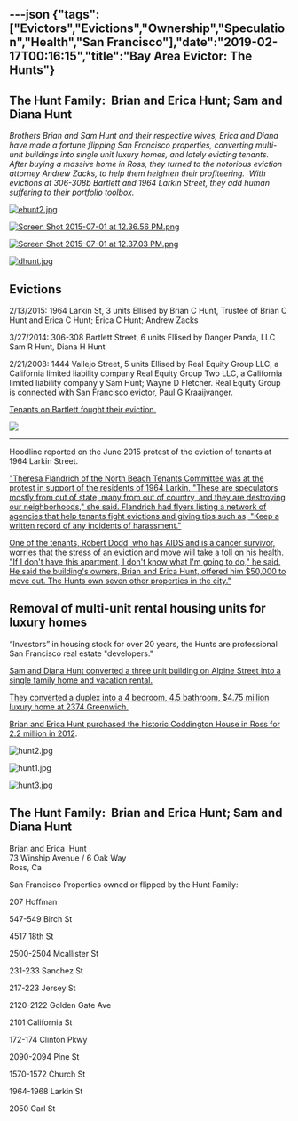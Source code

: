 ---json
{"tags":["Evictors","Evictions","Ownership","Speculation","Health","San Francisco"],"date":"2019-02-17T00:16:15","title":"Bay Area Evictor: The Hunts"}
---

The Hunt Family:  Brian and Erica Hunt; Sam and Diana Hunt
----------------------------------------------------------

_Brothers Brian and Sam Hunt and their respective wives, Erica and Diana have made a fortune flipping San Francisco properties, converting multi-unit buildings into single unit luxury homes, and lately evicting tenants. After buying a massive home in Ross, they turned to the notorious eviction attorney Andrew Zacks, to help them heighten their profiteering.  With evictions at 306-308b Bartlett and 1964 Larkin Street, they add human suffering to their portfolio toolbox._

[![ehunt2.jpg](https://images.squarespace-cdn.com/content/v1/52b7d7a6e4b0b3e376ac8ea2/1453484040971-HSHL94H7U21LQAGNPLV5/ke17ZwdGBToddI8pDm48kAGRLFl8kg5bfzJ2OJGH78dZw-zPPgdn4jUwVcJE1ZvWhcwhEtWJXoshNdA9f1qD7Xj1nVWs2aaTtWBneO2WM-tGe5VEY_id4yOlnHlhrUOHpNrkoBNOAeZ4Xg7B7nH7ZQ/ehunt2.jpg)](https://images.squarespace-cdn.com/content/v1/52b7d7a6e4b0b3e376ac8ea2/1453484040971-HSHL94H7U21LQAGNPLV5/ke17ZwdGBToddI8pDm48kAGRLFl8kg5bfzJ2OJGH78dZw-zPPgdn4jUwVcJE1ZvWhcwhEtWJXoshNdA9f1qD7Xj1nVWs2aaTtWBneO2WM-tGe5VEY_id4yOlnHlhrUOHpNrkoBNOAeZ4Xg7B7nH7ZQ/ehunt2.jpg) 

[![Screen Shot 2015-07-01 at 12.36.56 PM.png](https://images.squarespace-cdn.com/content/v1/52b7d7a6e4b0b3e376ac8ea2/1435779481624-978VFVU080VYHITJLNWZ/ke17ZwdGBToddI8pDm48kA4CfsL8w2EDoJHndXZXRuBZw-zPPgdn4jUwVcJE1ZvWhcwhEtWJXoshNdA9f1qD7SRUeo5q1QCP5W3CVI481cwFIsSzYkmv8-9HbAzL-3Mq6FtNmm6Hjqw0rSYF3MxGsw/Screen+Shot+2015-07-01+at+12.36.56+PM.png)](https://images.squarespace-cdn.com/content/v1/52b7d7a6e4b0b3e376ac8ea2/1435779481624-978VFVU080VYHITJLNWZ/ke17ZwdGBToddI8pDm48kA4CfsL8w2EDoJHndXZXRuBZw-zPPgdn4jUwVcJE1ZvWhcwhEtWJXoshNdA9f1qD7SRUeo5q1QCP5W3CVI481cwFIsSzYkmv8-9HbAzL-3Mq6FtNmm6Hjqw0rSYF3MxGsw/Screen+Shot+2015-07-01+at+12.36.56+PM.png) 

[![Screen Shot 2015-07-01 at 12.37.03 PM.png](https://images.squarespace-cdn.com/content/v1/52b7d7a6e4b0b3e376ac8ea2/1435779481627-9PAP3O3Y0LYSWYUT4ZPF/ke17ZwdGBToddI8pDm48kHtEQvb0k2XQQ83x8EHjHOxZw-zPPgdn4jUwVcJE1ZvWhcwhEtWJXoshNdA9f1qD7dVqjJOA2bbs_Tozk7Nfgn4qdi-joarJkP8PgkmZ5CBWlQAI1259COjb3On2vPbBVg/Screen+Shot+2015-07-01+at+12.37.03+PM.png)](https://images.squarespace-cdn.com/content/v1/52b7d7a6e4b0b3e376ac8ea2/1435779481627-9PAP3O3Y0LYSWYUT4ZPF/ke17ZwdGBToddI8pDm48kHtEQvb0k2XQQ83x8EHjHOxZw-zPPgdn4jUwVcJE1ZvWhcwhEtWJXoshNdA9f1qD7dVqjJOA2bbs_Tozk7Nfgn4qdi-joarJkP8PgkmZ5CBWlQAI1259COjb3On2vPbBVg/Screen+Shot+2015-07-01+at+12.37.03+PM.png) 

[![dhunt.jpg](https://images.squarespace-cdn.com/content/v1/52b7d7a6e4b0b3e376ac8ea2/1453483236084-7LNVYO3DX9LLA7ZVL7FW/ke17ZwdGBToddI8pDm48kLey211c059KQXzCvFwyN8tZw-zPPgdn4jUwVcJE1ZvWhcwhEtWJXoshNdA9f1qD7Xj1nVWs2aaTtWBneO2WM-tihhtodGwIfhDFrq-XhzHNKXReOw9EyLTLSgd4espdfQ/dhunt.jpg)](https://images.squarespace-cdn.com/content/v1/52b7d7a6e4b0b3e376ac8ea2/1453483236084-7LNVYO3DX9LLA7ZVL7FW/ke17ZwdGBToddI8pDm48kLey211c059KQXzCvFwyN8tZw-zPPgdn4jUwVcJE1ZvWhcwhEtWJXoshNdA9f1qD7Xj1nVWs2aaTtWBneO2WM-tihhtodGwIfhDFrq-XhzHNKXReOw9EyLTLSgd4espdfQ/dhunt.jpg) 

Evictions
---------

2/13/2015: 1964 Larkin St, 3 units Ellised by Brian C Hunt, Trustee of Brian C Hunt and Erica C Hunt; Erica C Hunt; Andrew Zacks

3/27/2014: 306-308 Bartlett Street, 6 units Ellised by Danger Panda, LLC Sam R Hunt, Diana H Hunt

2/21/2008: 1444 Vallejo Street, 5 units Ellised by Real Equity Group LLC, a California limited liability company Real Equity Group Two LLC, a California limited liability company y Sam Hunt; Wayne D Fletcher. Real Equity Group is connected with San Francisco evictor, Paul G Kraaijvanger.

[Tenants on Bartlett fought their eviction.](http://www.beyondchron.org/court-stops-another-mission-district-ellis-eviction/)

![](https://images.squarespace-cdn.com/content/v1/52b7d7a6e4b0b3e376ac8ea2/1482179703783-7L1E3N2WUEGJ6R9ZWXYV/ke17ZwdGBToddI8pDm48kPvMRLK2RE0Zo_IP5DQGGgNZw-zPPgdn4jUwVcJE1ZvWEtT5uBSRWt4vQZAgTJucoTqqXjS3CfNDSuuf31e0tVEb7QybHekld4Ct9TW8DGiB6gseqAfrAiawvXkC4Q38nWbSd6kfRtgWHgNMDgGnmDY/image-asset.png)

* * *

Hoodline reported on the June 2015 protest of the eviction of tenants at 1964 Larkin Street.

["Theresa Flandrich of the North Beach Tenants Committee was at the protest in support of the residents of 1964 Larkin. "These are speculators mostly from out of state, many from out of country, and they are destroying our neighborhoods," she said. Flandrich had flyers listing a network of agencies that help tenants fight evictions and giving tips such as, "Keep a written record of any incidents of harassment."](http://hoodline.com/2015/06/jane-kim-aaron-peskin-lead-eviction-protest-landlord-gives-his-side)

[One of the tenants, Robert Dodd, who has AIDS and is a cancer survivor, worries that the stress of an eviction and move will take a toll on his health. "If I don't have this apartment, I don't know what I'm going to do," he said. He said the building's owners, Brian and Erica Hunt, offered him $50,000 to move out. The Hunts own seven other properties in the city."](http://hoodline.com/2015/06/jane-kim-aaron-peskin-lead-eviction-protest-landlord-gives-his-side)

Removal of multi-unit rental housing units for luxury homes
-----------------------------------------------------------

“Investors” in housing stock for over 20 years, the Hunts are professional San Francisco real estate "developers."  

[Sam and Diana Hunt converted a three unit building on Alpine Street into a single family home and vacation rental.](http://aiasf.org/programs/competition/htours/2011/alpine-terrace-residence/)

[They converted a duplex into a 4 bedroom, 4.5 bathroom, $4.75 million luxury home at 2374 Greenwich.](http://www.huffingtonpost.com/2013/06/14/san-francisco-open-house_n_3444641.html)

[Brian and Erica Hunt purchased the historic Coddington House in Ross for 2.2 million in 2012](http://www.marinscope.com/ross_valley_reporter/news/article_5d982132-ac40-564d-aad0-ced1b8d65f82.html).

![hunt2.jpg](https://images.squarespace-cdn.com/content/v1/52b7d7a6e4b0b3e376ac8ea2/1453336370331-CO90EF1TWM4U1O34RLW0/ke17ZwdGBToddI8pDm48kP8OC5VFF-BU0TNx4ZQgHMZZw-zPPgdn4jUwVcJE1ZvWQUxwkmyExglNqGp0IvTJZUJFbgE-7XRK3dMEBRBhUpxEwU3fgUVbfj7SlMw0j50H2ysFWLKdfaKHDRRAp0POtfwo-GP1p3WzK78cth9BznE/hunt2.jpg) 

![hunt1.jpg](https://images.squarespace-cdn.com/content/v1/52b7d7a6e4b0b3e376ac8ea2/1453336370785-Z1MNCT9VTQ4AYSUFP3N0/ke17ZwdGBToddI8pDm48kD9FtguGEUOJG32s8Spza_pZw-zPPgdn4jUwVcJE1ZvWQUxwkmyExglNqGp0IvTJZUJFbgE-7XRK3dMEBRBhUpwFh6OfN_gNGWZ31gnXj7blUgoDaezilW9GUgHgR74xfCxsTNVQjB6llZCzQyj2I4E/hunt1.jpg) 

![hunt3.jpg](https://images.squarespace-cdn.com/content/v1/52b7d7a6e4b0b3e376ac8ea2/1453336816192-4FSIZY2UO2C12GNDOG4D/ke17ZwdGBToddI8pDm48kKPOa0GUVr0C-xPwKzjX4DxZw-zPPgdn4jUwVcJE1ZvWEtT5uBSRWt4vQZAgTJucoTqqXjS3CfNDSuuf31e0tVHvQaAnlhMQB7JjpXzTX1RrXi-ERl4lMsOHNuOkRVfbs1mV1Wurd5TgdvKKGDaz2kk/hunt3.jpg) 

The Hunt Family:  Brian and Erica Hunt; Sam and Diana Hunt
----------------------------------------------------------

Brian and Erica  Hunt  
73 Winship Avenue / 6 Oak Way  
Ross, Ca

San Francisco Properties owned or flipped by the Hunt Family:

207 Hoffman

547-549 Birch St

4517 18th St

2500-2504 Mcallister St

231-233 Sanchez St

217-223 Jersey St

2120-2122 Golden Gate Ave

2101 California St

172-174 Clinton Pkwy

2090-2094 Pine St

1570-1572 Church St

1964-1968 Larkin St

2050 Carl St